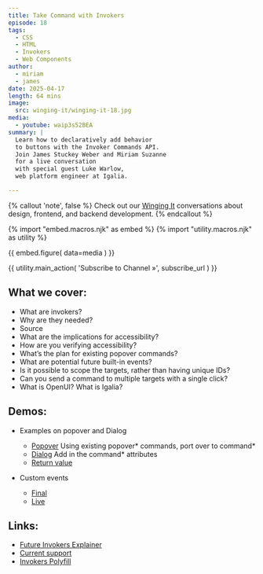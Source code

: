 ```yaml
---
title: Take Command with Invokers
episode: 18
tags:
  - CSS
  - HTML
  - Invokers
  - Web Components
author:
  - miriam
  - james
date: 2025-04-17
length: 64 mins
image:
  src: winging-it/winging-it-18.jpg
media:
  - youtube: waip3s52BEA
summary: |
  Learn how to declaratively add behavior
  to buttons with the Invoker Commands API.
  Join James Stuckey Weber and Miriam Suzanne
  for a live conversation
  with special guest Luke Warlow,
  web platform engineer at Igalia.

---
```


{% callout 'note', false %}
Check out our [Winging It](/wingingit/)
conversations about design, frontend,
and backend development.
{% endcallout %}

{% import "embed.macros.njk" as embed %}
{% import "utility.macros.njk" as utility %}

{{ embed.figure(
  data=media
) }}

{{ utility.main_action(
  'Subscribe to Channel »',
  subscribe_url
) }}

 ## What we cover:

- What are invokers?
- Why are they needed?
- Source
- What are the implications for accessibility?
- How are you verifying accessibility?
- What’s the plan for existing popover commands?
- What are potential future built-in events?
- Is it possible to scope the targets, rather than having unique IDs?
- Can you send a command to multiple targets with a single click?
- What is OpenUI? What is Igalia?


## Demos:
- Examples on popover and Dialog
  - [Popover](https://codepen.io/jamessw/pen/raaBqrw) Using existing popover* commands, port over to command*
  - [Dialog](https://codepen.io/jamessw/pen/dPPbgLQ) Add in the command* attributes
  - [Return value](https://codepen.io/jamessw/pen/qEEWQqL)

- Custom events
  - [Final](https://codepen.io/jamessw/pen/wBBwQmg)
  - [Live](https://codepen.io/jamessw/pen/JooooPV)


## Links:
- [Future Invokers Explainer](https://open-ui.org/components/future-invokers.explainer/)
- [Current support](https://developer.mozilla.org/en-US/docs/Web/API/Invoker_Commands_API#browser_compatibility)
- [Invokers Polyfill](https://github.com/keithamus/invokers-polyfill)
